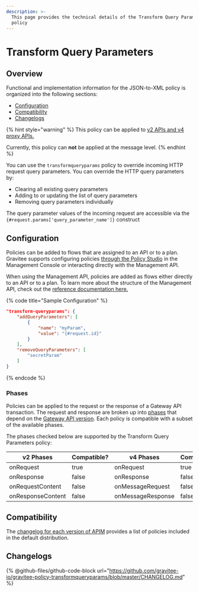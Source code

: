 ```yaml
---
description: >-
  This page provides the technical details of the Transform Query Parameters
  policy
---
```


# Transform Query Parameters

## Overview

Functional and implementation information for the JSON-to-XML policy is organized into the following sections:

* [Configuration](transform-query-parameters.md#configuration)
* [Compatibility](transform-query-parameters.md#compatibility)
* [Changelogs](transform-query-parameters.md#changelogs)

{% hint style="warning" %}
This policy can be applied to [v2 APIs and v4 proxy APIs.](../../overview/gravitee-api-definitions-and-execution-engines.md)

Currently, this policy can **not** be applied at the message level.
{% endhint %}

You can use the `transformqueryparams` policy to override incoming HTTP request query parameters. You can override the HTTP query parameters by:

* Clearing all existing query parameters
* Adding to or updating the list of query parameters
* Removing query parameters individually

The query parameter values of the incoming request are accessible via the `{#request.params['query_parameter_name']}` construct

## Configuration

Policies can be added to flows that are assigned to an API or to a plan. Gravitee supports configuring policies [through the Policy Studio](../../guides/policy-design/) in the Management Console or interacting directly with the Management API.

When using the Management API, policies are added as flows either directly to an API or to a plan. To learn more about the structure of the Management API, check out the [reference documentation here.](../management-api-reference/)

{% code title="Sample Configuration" %}
```json
"transform-queryparams": {
    "addQueryParameters": [
        {
            "name": "myParam",
            "value": "{#request.id}"
        }
    ],
    "removeQueryParameters": [
        "secretParam"
    ]
}
```
{% endcode %}

### Phases

Policies can be applied to the request or the response of a Gateway API transaction. The request and response are broken up into [phases](broken-reference) that depend on the [Gateway API version](../../overview/gravitee-api-definitions-and-execution-engines.md). Each policy is compatible with a subset of the available phases.

The phases checked below are supported by the Transform Query Parameters policy:

<table data-full-width="false"><thead><tr><th width="209">v2 Phases</th><th width="139" data-type="checkbox">Compatible?</th><th width="188.41136671177264">v4 Phases</th><th data-type="checkbox">Compatible?</th></tr></thead><tbody><tr><td>onRequest</td><td>true</td><td>onRequest</td><td>true</td></tr><tr><td>onResponse</td><td>false</td><td>onResponse</td><td>false</td></tr><tr><td>onRequestContent</td><td>false</td><td>onMessageRequest</td><td>false</td></tr><tr><td>onResponseContent</td><td>false</td><td>onMessageResponse</td><td>false</td></tr></tbody></table>

## Compatibility

The [changelog for each version of APIM](../../releases-and-changelogs/changelogs/) provides a list of policies included in the default distribution.&#x20;

## Changelogs

{% @github-files/github-code-block url="https://github.com/gravitee-io/gravitee-policy-transformqueryparams/blob/master/CHANGELOG.md" %}
